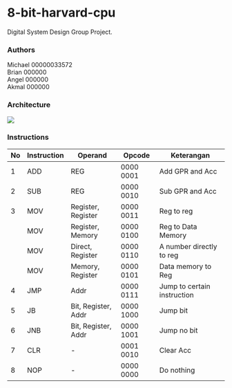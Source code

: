 # 8-bit-harvard-cpu
Digital System Design Group Project.
### Authors
Michael 00000033572 <br>
Brian   000000 <br>
Angel   000000 <br>
Akmal   000000 <br>

### Architecture
<img src="https://user-images.githubusercontent.com/56579574/100183328-38deb100-2f11-11eb-92af-74cf384b7cee.jpg">

### Instructions
| No               | Instruction | Operand             | Opcode    | Keterangan                  |
| ---------------- | ----------- | ------------------- | --------- | ----------------------------|
| 1                | ADD         | REG                 | 0000 0001 | Add GPR and Acc             |
| 2                | SUB         | REG                 | 0000 0010 | Sub GPR and Acc             |
| 3                | MOV         | Register, Register  | 0000 0011 | Reg to reg                  |
|                  | MOV         | Register, Memory    | 0000 0100 | Reg to Data Memory          |
|                  | MOV         | Direct, Register    | 0000 0110 | A number directly to reg    |
|                  | MOV         | Memory, Register    | 0000 0101 | Data memory to Reg          |
| 4                | JMP         | Addr                | 0000 0111 | Jump to certain instruction |
| 5                | JB          | Bit, Register, Addr | 0000 1000 | Jump bit                    |
| 6                | JNB         | Bit, Register, Addr | 0000 1001 | Jump no bit                 |
| 7                | CLR         | \-                  | 0001 0010 | Clear Acc                   |
| 8                | NOP         | \-                  | 0000 0000 | Do nothing                  |
